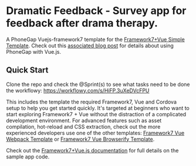 Dramatic Feedback - Survey app for feedback after drama therapy.
============================================

A PhoneGap Vuejs-framework7 template for the [Framework7+Vue Simple Template](http://framework7.io/vue/templates.html). Check out this [associated blog post](http://devgirl.org/2017/01/10/phonegap-apps-with-vue-js-yes-please) for details about
using PhoneGap with Vue.js.

## Quick Start

Clone the repo and check the @Sprint(s) to see what tasks need to be done the workflowy: https://workflowy.com/s/HiFP.3uXeDVcFPU

This includes the template the required Framework7, Vue and Cordova setup to help you get started quickly.
It's targeted at beginners who want to start exploring Framework7 + Vue without the distraction of a
complicated development environment. For advanced features such as asset compilation, hot-reload and CSS extraction,
check out the more experienced developers use one of the other templates: [Framework7 Vue Webpack Template](https://github.com/nolimits4web/Framework7-Vue-Webpack-Template) or [Framework7 Vue Browserify Template](https://github.com/nolimits4web/Framework7-Vue-Browserify-Template).

Check out the [Framework7+Vue.js documentation](http://framework7.io/vue/) for full details on the sample app code.
